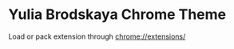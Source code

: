 # Yulia Brodskaya Chrome Theme

Load or pack extension through [chrome://extensions/](chrome://extensions/)
